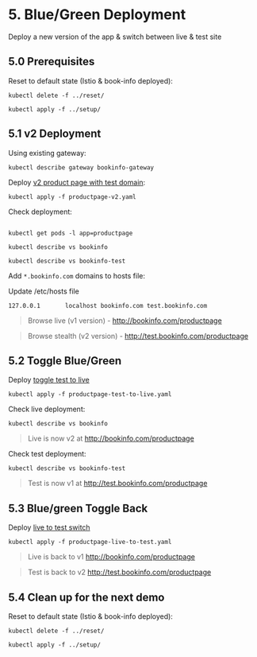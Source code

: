 # 5. Blue/Green Deployment

Deploy a new version of the app & switch between live & test site

## 5.0 Prerequisites

Reset to default state (Istio & book-info deployed):

```
kubectl delete -f ../reset/
```
```
kubectl apply -f ../setup/
```

## 5.1 v2 Deployment

Using existing gateway:

```
kubectl describe gateway bookinfo-gateway
```

Deploy [v2 product page with test domain](productpage-v2.yaml):

```
kubectl apply -f productpage-v2.yaml
```

Check deployment:

```

kubectl get pods -l app=productpage

kubectl describe vs bookinfo

kubectl describe vs bookinfo-test
```

Add `*.bookinfo.com` domains to hosts file:

Update /etc/hosts file

```
127.0.0.1       localhost bookinfo.com test.bookinfo.com
```

> Browse live (v1 version) - http://bookinfo.com/productpage

> Browse stealth (v2 version) - http://test.bookinfo.com/productpage

## 5.2 Toggle Blue/Green

Deploy [toggle test to live](./productpage-test-to-live.yaml)

```
kubectl apply -f productpage-test-to-live.yaml
```

Check live deployment:

```
kubectl describe vs bookinfo
```

> Live is now v2 at http://bookinfo.com/productpage

Check test deployment:

```
kubectl describe vs bookinfo-test
```

> Test is now v1 at http://test.bookinfo.com/productpage

## 5.3 Blue/green Toggle Back

Deploy [live to test switch](./productpage-live-to-test.yaml)

```
kubectl apply -f productpage-live-to-test.yaml
```

> Live is back to v1 http://bookinfo.com/productpage

> Test is back to v2 http://test.bookinfo.com/productpage

## 5.4 Clean up for the next demo

Reset to default state (Istio & book-info deployed):

```
kubectl delete -f ../reset/
```
```
kubectl apply -f ../setup/
```

